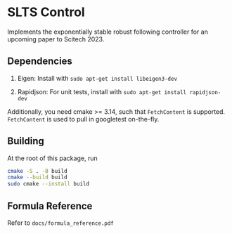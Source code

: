 # SLTS Control

Implements the exponentially stable robust following controller for an upcoming paper to Scitech 2023.

## Dependencies

1. Eigen: Install with `sudo apt-get install libeigen3-dev`

2. Rapidjson: For unit tests, install with `sudo apt-get install rapidjson-dev`

Additionally, you need cmake >= 3.14, such that `FetchContent` is supported. `FetchContent` is used to pull in googletest on-the-fly.

## Building

At the root of this package, run

``` bash
cmake -S . -B build
cmake --build build
sudo cmake --install build
```

## Formula Reference

Refer to `docs/formula_reference.pdf`
